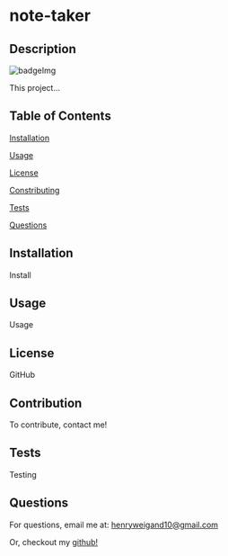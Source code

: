 # note-taker

## Description

![badgeImg](https://shields.io/badge/license-MIT-green)

This project... 


## Table of Contents 

[Installation](#Installation)
    
[Usage](#usage)
    
[License](#License)
    
[Constributing](#Constributing)
    
[Tests](#Tests)
    
[Questions](#Questions)
    
    
## Installation
    
Install
    
    
## Usage
    
Usage
    
    
## License 
    
GitHub
    
    
## Contribution 
    
To contribute, contact me!
    
    
## Tests
    
Testing
    
    
## Questions
    
For questions, email me at: henryweigand10@gmail.com
    
Or, checkout my [github!](github.com/hcweigand10)